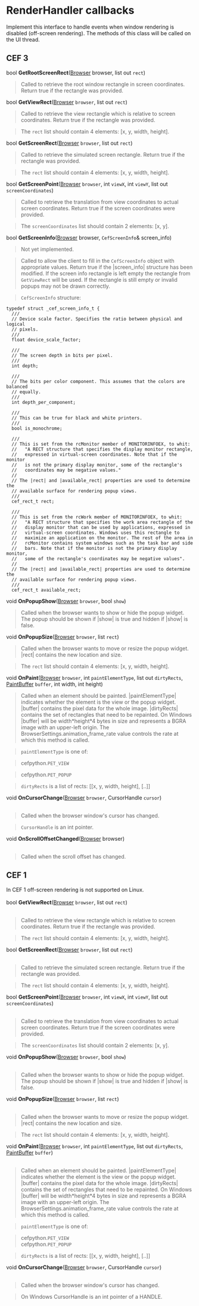 # RenderHandler callbacks #

Implement this interface to handle events when window rendering is disabled (off-screen rendering). The methods of this class will be called on the UI thread.

## CEF 3 ##

bool **GetRootScreenRect**([Browser](Browser.md) browser, list out `rect`)

> Called to retrieve the root window rectangle in screen coordinates. Return true if the rectangle was provided.

bool **GetViewRect**([Browser](Browser.md) `browser`, list out `rect`)

> Called to retrieve the view rectangle which is relative to screen coordinates. Return true if the rectangle was provided.

> The `rect` list should contain 4 elements: [x, y, width, height].

bool **GetScreenRect**([Browser](Browser.md) `browser`, list out `rect`)

> Called to retrieve the simulated screen rectangle. Return true if the rectangle was provided.

> The `rect` list should contain 4 elements: [x, y, width, height].

bool **GetScreenPoint**([Browser](Browser.md) `browser`, int `viewX`, int `viewY`, list out `screenCoordinates`)

> Called to retrieve the translation from view coordinates to actual screen coordinates. Return true if the screen coordinates were provided.

> The `screenCoordinates` list should contain 2 elements: [x, y].

bool **GetScreenInfo**([Browser](Browser.md) browser, `CefScreenInfo`& screen\_info)

> Not yet implemented.

> Called to allow the client to fill in the `CefScreenInfo` object with appropriate values. Return true if the |screen\_info| structure has been modified. If the screen info rectangle is left empty the rectangle from `GetViewRect` will be used. If the rectangle is still empty or invalid popups may not be drawn correctly.

> `CefScreenInfo` structure:

```
typedef struct _cef_screen_info_t {
  ///
  // Device scale factor. Specifies the ratio between physical and logical
  // pixels.
  ///
  float device_scale_factor;

  ///
  // The screen depth in bits per pixel.
  ///
  int depth;

  ///
  // The bits per color component. This assumes that the colors are balanced
  // equally.
  ///
  int depth_per_component;

  ///
  // This can be true for black and white printers.
  ///
  bool is_monochrome;

  ///
  // This is set from the rcMonitor member of MONITORINFOEX, to whit:
  //   "A RECT structure that specifies the display monitor rectangle,
  //   expressed in virtual-screen coordinates. Note that if the monitor
  //   is not the primary display monitor, some of the rectangle's
  //   coordinates may be negative values."
  //
  // The |rect| and |available_rect| properties are used to determine the
  // available surface for rendering popup views.
  ///
  cef_rect_t rect;

  ///
  // This is set from the rcWork member of MONITORINFOEX, to whit:
  //   "A RECT structure that specifies the work area rectangle of the
  //   display monitor that can be used by applications, expressed in
  //   virtual-screen coordinates. Windows uses this rectangle to
  //   maximize an application on the monitor. The rest of the area in
  //   rcMonitor contains system windows such as the task bar and side
  //   bars. Note that if the monitor is not the primary display monitor,
  //   some of the rectangle's coordinates may be negative values".
  //
  // The |rect| and |available_rect| properties are used to determine the
  // available surface for rendering popup views.
  ///
  cef_rect_t available_rect;
```

void **OnPopupShow**([Browser](Browser.md) `browser`, bool `show`)

> Called when the browser wants to show or hide the popup widget. The popup should be shown if |show| is true and hidden if |show| is false.

void **OnPopupSize**([Browser](Browser.md) `browser`, list `rect`)

> Called when the browser wants to move or resize the popup widget. |rect| contains the new location and size.

> The `rect` list should contain 4 elements: [x, y, width, height].

void **OnPaint**([Browser](Browser.md) `browser`, int `paintElementType`, list out  `dirtyRects`, [PaintBuffer](PaintBuffer.md) `buffer`, int width, int height)

> Called when an element should be painted. |paintElementType| indicates whether the element is the view or the popup widget. |buffer| contains the pixel data for the whole image. |dirtyRects| contains the set of rectangles that need to be repainted. On Windows |buffer| will be width\*height\*4 bytes in size and represents a BGRA image with an upper-left origin. The BrowserSettings.animation\_frame\_rate value controls the rate at which this method is called.

> `paintElementType` is one of:

> cefpython.`PET_VIEW`<br>
<blockquote>cefpython.<code>PET_POPUP</code><br></blockquote>

<blockquote><code>dirtyRects</code> is a list of rects: [[x, y, width, height], [..]]</blockquote>

void <b>OnCursorChange</b>(<a href='Browser.md'>Browser</a> <code>browser</code>, CursorHandle <code>cursor</code>)<br>
<br>
<blockquote>Called when the browser window's cursor has changed.</blockquote>

<blockquote><code>CursorHandle</code> is an int pointer.</blockquote>

void <b>OnScrollOffsetChanged</b>(<a href='Browser.md'>Browser</a> browser)<br>
<br>
<blockquote>Called when the scroll offset has changed.</blockquote>

<h2>CEF 1</h2>

In CEF 1 off-screen rendering is not supported on Linux.<br>
<br>
bool <b>GetViewRect</b>(<a href='Browser.md'>Browser</a> <code>browser</code>, list out <code>rect</code>)<br>
<br>
<blockquote>Called to retrieve the view rectangle which is relative to screen coordinates. Return true if the rectangle was provided.</blockquote>

<blockquote>The <code>rect</code> list should contain 4 elements: [x, y, width, height].</blockquote>

bool <b>GetScreenRect</b>(<a href='Browser.md'>Browser</a> <code>browser</code>, list out <code>rect</code>)<br>
<br>
<blockquote>Called to retrieve the simulated screen rectangle. Return true if the rectangle was provided.</blockquote>

<blockquote>The <code>rect</code> list should contain 4 elements: [x, y, width, height].</blockquote>

bool <b>GetScreenPoint</b>(<a href='Browser.md'>Browser</a> <code>browser</code>, int <code>viewX</code>, int <code>viewY</code>, list out <code>screenCoordinates</code>)<br>
<br>
<blockquote>Called to retrieve the translation from view coordinates to actual screen coordinates. Return true if the screen coordinates were provided.</blockquote>

<blockquote>The <code>screenCoordinates</code> list should contain 2 elements: [x, y].</blockquote>

void <b>OnPopupShow</b>(<a href='Browser.md'>Browser</a> <code>browser</code>, bool <code>show</code>)<br>
<br>
<blockquote>Called when the browser wants to show or hide the popup widget. The popup should be shown if |show| is true and hidden if |show| is false.</blockquote>

void <b>OnPopupSize</b>(<a href='Browser.md'>Browser</a> <code>browser</code>, list <code>rect</code>)<br>
<br>
<blockquote>Called when the browser wants to move or resize the popup widget. |rect| contains the new location and size.</blockquote>

<blockquote>The <code>rect</code> list should contain 4 elements: [x, y, width, height].</blockquote>

void <b>OnPaint</b>(<a href='Browser.md'>Browser</a> <code>browser</code>, int <code>paintElementType</code>, list out  <code>dirtyRects</code>, <a href='PaintBuffer.md'>PaintBuffer</a> <code>buffer</code>)<br>
<br>
<blockquote>Called when an element should be painted. |paintElementType| indicates whether the element is the view or the popup widget. |buffer| contains the pixel data for the whole image. |dirtyRects| contains the set of rectangles that need to be repainted. On Windows |buffer| will be width*height*4 bytes in size and represents a BGRA image with an upper-left origin. The BrowserSettings.animation_frame_rate value controls the rate at which this method is called.</blockquote>

<blockquote><code>paintElementType</code> is one of:</blockquote>

<blockquote>cefpython.<code>PET_VIEW</code><br>
cefpython.<code>PET_POPUP</code><br></blockquote>

<blockquote><code>dirtyRects</code> is a list of rects: [[x, y, width, height], [..]]</blockquote>

void <b>OnCursorChange</b>(<a href='Browser.md'>Browser</a> <code>browser</code>, CursorHandle <code>cursor</code>)<br>
<br>
<blockquote>Called when the browser window's cursor has changed.</blockquote>

<blockquote>On Windows CursorHandle is an int pointer of a HANDLE.
